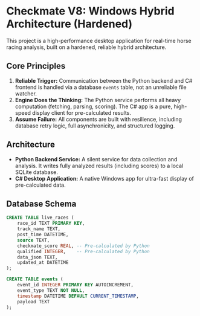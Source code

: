 # Checkmate V8: Windows Hybrid Architecture (Hardened)

This project is a high-performance desktop application for real-time horse racing analysis, built on a hardened, reliable hybrid architecture.

## Core Principles

1.  **Reliable Trigger:** Communication between the Python backend and C# frontend is handled via a database `events` table, not an unreliable file watcher.
2.  **Engine Does the Thinking:** The Python service performs all heavy computation (fetching, parsing, scoring). The C# app is a pure, high-speed display client for pre-calculated results.
3.  **Assume Failure:** All components are built with resilience, including database retry logic, full asynchronicity, and structured logging.

## Architecture

- **Python Backend Service:** A silent service for data collection and analysis. It writes fully analyzed results (including scores) to a local SQLite database.
- **C# Desktop Application:** A native Windows app for ultra-fast display of pre-calculated data.

## Database Schema

```sql
CREATE TABLE live_races (
    race_id TEXT PRIMARY KEY,
    track_name TEXT,
    post_time DATETIME,
    source TEXT,
    checkmate_score REAL, -- Pre-calculated by Python
    qualified INTEGER,    -- Pre-calculated by Python
    data_json TEXT,
    updated_at DATETIME
);

CREATE TABLE events (
    event_id INTEGER PRIMARY KEY AUTOINCREMENT,
    event_type TEXT NOT NULL,
    timestamp DATETIME DEFAULT CURRENT_TIMESTAMP,
    payload TEXT
);

```